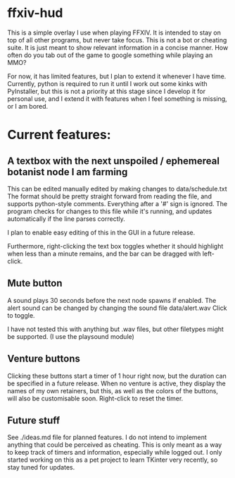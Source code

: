 # ffxiv-hud
This is a simple overlay I use when playing FFXIV. It is intended to stay on top of all other programs,
but never take focus. This is not a bot or cheating suite. It is just meant to show relevant information
in a concise manner. How often do you tab out of the game to google something while playing an MMO?


For now, it has limited features, but I plan to extend it whenever I have time.
Currently, python is required to run it until I work out some kinks with PyInstaller, but this is not a priority
at this stage since I develop it for personal use, and I extend it with features when I feel something is missing, or I am bored.


# Current features:
## A textbox with the next unspoiled / ephemereal botanist node I am farming
This can be edited manually edited by making changes to data/schedule.txt
The format should be pretty straight forward from reading the file, and supports python-style comments.
Everything after a '#' sign is ignored. The program checks for changes to this file while it's running,
and updates automatically if the line parses correctly.

I plan to enable easy editing of this in the GUI in a future release.

Furthermore, right-clicking the text box toggles whether it should highlight when less than a minute remains,
and the bar can be dragged with left-click.

## Mute button
A sound plays 30 seconds before the next node spawns if enabled.
The alert sound can be changed by changing the sound file data/alert.wav
Click to toggle.

I have not tested this with anything but .wav files, but other filetypes might be supported. (I use the playsound module)

## Venture buttons
Clicking these buttons start a timer of 1 hour right now, but the duration can be specified
in a future release. When no venture is active, they display the names of my own retainers, but this, as well
as the colors of the buttons, will also be customisable soon. Right-click to reset the timer. 


## Future stuff
See ./ideas.md file for planned features. I do not intend to implement anything that could
be perceived as cheating. This is only meant as a way to keep track of timers and information,
especially while logged out. I only started working on this as a pet project to learn TKinter very recently,
so stay tuned for updates.
